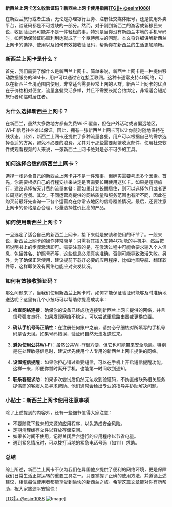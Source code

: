 **新西兰上网卡怎么收验证码？新西兰上网卡使用指南[[TG💪+ @esim1088](https://t.me/s/esim1088)]**

在新西兰旅行或者生活，无论是办理银行业务、注册社交媒体账号，还是使用外卖平台，验证码都是不可或缺的一部分。然而，对于刚到新西兰的游客或新移民来说，收到验证码可能并不是一件轻松的事。特别是当你没有新西兰本地的手机号码时，如何确保验证码顺利到达就成了一个亟待解决的问题。本文将详细讲解新西兰上网卡的选择、使用以及如何有效接收验证码，帮助你在新西兰的生活更加顺畅。

### 新西兰上网卡是什么？

首先，我们需要了解什么是新西兰上网卡。简单来说，新西兰上网卡是一种提供移动数据服务的SIM卡，用户可以通过它连接互联网。这种卡通常支持4G网络，可以在新西兰全境范围内使用，非常适合需要经常上网的人群。新西兰上网卡的优点在于价格相对便宜，流量套餐灵活多样，并且不需要长期合约绑定，非常适合短期旅行者和临时居住者。

### 为什么选择新西兰上网卡？

在新西兰，虽然大多数地方都有免费Wi-Fi覆盖，但在户外活动或者偏远地区，Wi-Fi信号往往难以保证。因此，拥有一张新西兰上网卡可以让你随时随地保持在线状态。此外，新西兰上网卡还提供了多种流量套餐，用户可以根据自己的需求选择合适的方案，避免不必要的浪费。尤其对于那些需要频繁收发邮件、使用社交软件或观看视频的人来说，一张新西兰上网卡绝对是必不可少的工具。

### 如何选择合适的新西兰上网卡？

选择一张适合自己的新西兰上网卡并不是一件难事，但确实需要考虑多个因素。首先，你需要根据自己的行程安排来决定是否需要长期使用这张卡。如果是短期旅行，建议选择按天计费的流量套餐；而如果计划长期居住，则可以选择包月或者更长周期的套餐。其次，不同运营商提供的网络质量和服务范围也有所不同，因此在购买前最好先查询一下各个运营商在你常去地区的信号覆盖情况。最后，还要注意上网卡的价格是否合理，尽量选择性价比高的产品。

### 如何使用新西兰上网卡？

一旦选定了适合自己的新西兰上网卡，接下来就是安装和使用的环节了。一般来说，新西兰上网卡的操作非常简单：只需将其插入支持4G功能的手机中，然后按照说明书上的步骤激活即可。需要注意的是，在激活过程中可能会要求输入个人信息，包括姓名、护照号码等，这些信息必须真实准确，否则可能导致激活失败。另外，为了确保正常使用，建议提前下载好必要的应用程序，比如地图导航、翻译软件等，这样即使没有网络也能应对突发状况。

### 如何有效接收验证码？

那么问题来了，当我们使用新西兰上网卡时，如何才能保证验证码能够及时准确地送达呢？这里有几个小技巧可以帮助你提高成功率：

1. **检查网络连接**：确保你的设备已经成功连接到新西兰上网卡提供的网络，并且信号强度良好。如果发现网络不稳定，可以尝试重启路由器或更换位置。

2. **确认手机号码正确性**：在注册任何账户之前，请务必仔细核对所填写的手机号码是否无误。如果号码错误，验证码自然无法发送过来。

3. **避免使用公共Wi-Fi**：虽然公共Wi-Fi很方便，但它也可能带来安全隐患。特别是在处理敏感信息时，建议优先使用个人专用的新西兰上网卡提供的网络。

4. **设置短信提醒**：如果你担心错过重要短信，可以在手机上开启短信提醒功能。这样一来，即便你暂时离开手机，也能第一时间收到通知。

5. **联系客服求助**：如果多次尝试后仍然无法收到验证码，不妨直接联系相关服务提供商的客服人员寻求帮助。他们通常会给出专业的指导并协助解决问题。

### 小贴士：新西兰上网卡使用注意事项

除了上述提到的内容外，还有一些细节值得大家注意：

- 不要随意下载未知来源的应用程序，以免造成安全风险。
- 定期清理缓存文件以释放存储空间。
- 如果长时间不使用，记得关闭后台运行的应用程序以节省电量。
- 遇到紧急情况时，可以拨打当地的紧急电话号码（如111）求助。

### 总结

综上所述，新西兰上网卡不仅为我们在异国他乡提供了便利的网络环境，更是保障我们日常生活正常运转的重要工具之一。只要掌握了正确的使用方法，并遵循上述建议，相信每位使用者都能享受到愉快的新西兰之旅。希望这篇文章能对你有所帮助，祝大家旅途平安愉快！

[[TG💪+ @esim1088](https://t.me/s/esim1088) ![Image](https://i.postimg.cc/4NQfJmqS/Snipaste-2025-05-13-00-14-12.png)]